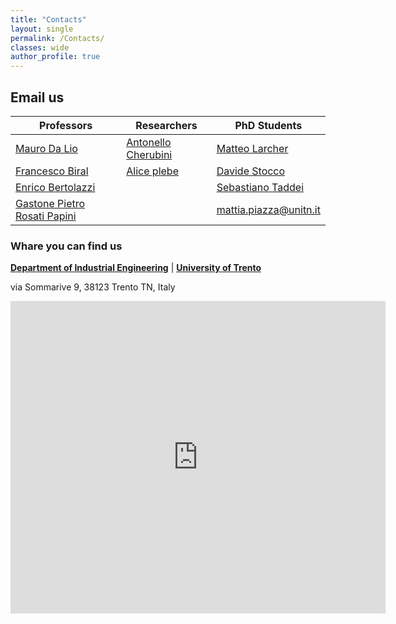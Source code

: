 ```yaml
---
title: "Contacts"
layout: single
permalink: /Contacts/
classes: wide
author_profile: true
---
```


## Email us

<!-- ### Head of the group

[Mauro Da Lio](mailto:mauro.dalio@unitn.it)

[Francesco Biral](mailto:francesco.biral@unitn.it)

[Enrico Bertolazzi](mailto:enrico.bertolazzi@unitn.it)

[Gastone Pietro Rosati Papini](mailto:gastone.rosatipapini@unitn.it)

### Researchers

[Antonello Cherubini](mailto:antonello.cherubini@unitn.it)

[mattia.piazza@unitn.it](mailto:mattia.piazza@unitn.it)

[Matteo Larcher](mailto:matteo.larcher@unitn.it)

[Davide Stocco](mailto:davide.stocco@unitn.it)

[Sebastiano Taddei](mailto:sebastiano.taddei@unitn.it)

[Alice plebe](mailto:alice.plebe@unitn.it)

create a table with three colum one for professors one for the collaborators and one for phd students -->

| Professors                                                           | Researchers                                                | PhD Students                                            |
|----------------------------------------------------------------------|------------------------------------------------------------|---------------------------------------------------------|
| [Mauro Da Lio](mailto:mauro.dalio@unitn.it)                          | [Antonello Cherubini](mailto:antonello.cherubini@unitn.it) | [Matteo Larcher](mailto:matteo.larcher@unitn.it)        |
| [Francesco Biral](mailto:francesco.biral@unitn.it)                   | [Alice plebe](mailto:alice.plebe@unitn.it)                 | [Davide Stocco](mailto:davide.stocco@unitn.it)          |
| [Enrico Bertolazzi](mailto:enrico.bertolazzi@unitn.it)               |                                                            | [Sebastiano Taddei](mailto:sebastiano.taddei@unitn.it)  |
| [Gastone Pietro Rosati Papini](mailto:gastone.rosatipapini@unitn.it) |                                                            | [mattia.piazza@unitn.it](mailto:mattia.piazza@unitn.it) |


### Whare you can find us

[**Department of Industrial Engineering**](https://www.dii.unitn.it/) | [**University of Trento**](https://www.unitn.it/)

via Sommarive 9, 38123 Trento TN, Italy

<div class="mapouter"><div class="gmap_canvas"><iframe width="600" height="500" id="gmap_canvas" src="https://maps.google.com/maps?q=via%20sommarive%209%20trento&t=&z=13&ie=UTF8&iwloc=&output=embed" frameborder="0" scrolling="no" marginheight="0" marginwidth="0"></iframe><a href="https://123movies-to.org">123movies</a><br><style>.mapouter{position:relative;text-align:right;height:500px;width:600px;}</style><a href="https://www.embedgooglemap.net">map for website</a><style>.gmap_canvas {overflow:hidden;background:none!important;height:500px;width:600px;}</style></div></div>
